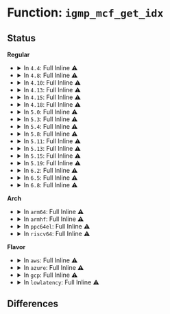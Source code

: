 # Function: <code>igmp_mcf_get_idx</code>

## Status
<b>Regular</b>
<ul>
<li>
<details>
<summary>In <code>4.4</code>: Full Inline ⚠️</summary>

**Collision:** Unique Static

**Inline:** Full

**Transformation:** False

**Instances:**

```
In net/ipv4/igmp.c (ffffffff81797930)
Location: net/ipv4/igmp.c:2821
Inline: True
Inline callers:
  - net/ipv4/igmp.c:igmp_mcf_seq_start
```
</details>
</li>
<li>
<details>
<summary>In <code>4.8</code>: Full Inline ⚠️</summary>

**Collision:** Unique Static

**Inline:** Full

**Transformation:** False

**Instances:**

```
In net/ipv4/igmp.c (ffffffff81805070)
Location: net/ipv4/igmp.c:2832
Inline: True
Inline callers:
  - net/ipv4/igmp.c:igmp_mcf_seq_start
```
</details>
</li>
<li>
<details>
<summary>In <code>4.10</code>: Full Inline ⚠️</summary>

**Collision:** Unique Static

**Inline:** Full

**Transformation:** False

**Instances:**

```
In net/ipv4/igmp.c (ffffffff8183603d)
Location: net/ipv4/igmp.c:2870
Inline: True
Inline callers:
  - net/ipv4/igmp.c:igmp_mcf_seq_start
```
</details>
</li>
<li>
<details>
<summary>In <code>4.13</code>: Full Inline ⚠️</summary>

**Collision:** Unique Static

**Inline:** Full

**Transformation:** False

**Instances:**

```
In net/ipv4/igmp.c (ffffffff8185753d)
Location: net/ipv4/igmp.c:2884
Inline: True
Inline callers:
  - net/ipv4/igmp.c:igmp_mcf_seq_start
```
</details>
</li>
<li>
<details>
<summary>In <code>4.15</code>: Full Inline ⚠️</summary>

**Collision:** Unique Static

**Inline:** Full

**Transformation:** False

**Instances:**

```
In net/ipv4/igmp.c (ffffffff818d72f2)
Location: net/ipv4/igmp.c:2912
Inline: True
Inline callers:
  - net/ipv4/igmp.c:igmp_mcf_seq_start
```
</details>
</li>
<li>
<details>
<summary>In <code>4.18</code>: Full Inline ⚠️</summary>

**Collision:** Unique Static

**Inline:** Full

**Transformation:** False

**Instances:**

```
In net/ipv4/igmp.c (ffffffff8192c76d)
Location: net/ipv4/igmp.c:2924
Inline: True
Inline callers:
  - net/ipv4/igmp.c:igmp_mcf_seq_start
```
</details>
</li>
<li>
<details>
<summary>In <code>5.0</code>: Full Inline ⚠️</summary>

**Collision:** Unique Static

**Inline:** Full

**Transformation:** False

**Instances:**

```
In net/ipv4/igmp.c (ffffffff8195d44d)
Location: net/ipv4/igmp.c:2940
Inline: True
Inline callers:
  - net/ipv4/igmp.c:igmp_mcf_seq_start
```
</details>
</li>
<li>
<details>
<summary>In <code>5.3</code>: Full Inline ⚠️</summary>

**Collision:** Unique Static

**Inline:** Full

**Transformation:** False

**Instances:**

```
In net/ipv4/igmp.c (ffffffff819c218d)
Location: net/ipv4/igmp.c:2936
Inline: True
Inline callers:
  - net/ipv4/igmp.c:igmp_mcf_seq_start
```
</details>
</li>
<li>
<details>
<summary>In <code>5.4</code>: Full Inline ⚠️</summary>

**Collision:** Unique Static

**Inline:** Full

**Transformation:** False

**Instances:**

```
In net/ipv4/igmp.c (ffffffff819f8d2d)
Location: net/ipv4/igmp.c:2936
Inline: True
Inline callers:
  - net/ipv4/igmp.c:igmp_mcf_seq_start
```
</details>
</li>
<li>
<details>
<summary>In <code>5.8</code>: Full Inline ⚠️</summary>

**Collision:** Unique Static

**Inline:** Full

**Transformation:** False

**Instances:**

```
In net/ipv4/igmp.c (ffffffff81ae55ad)
Location: net/ipv4/igmp.c:2926
Inline: True
Inline callers:
  - net/ipv4/igmp.c:igmp_mcf_seq_start
```
</details>
</li>
<li>
<details>
<summary>In <code>5.11</code>: Full Inline ⚠️</summary>

**Collision:** Unique Static

**Inline:** Full

**Transformation:** False

**Instances:**

```
In net/ipv4/igmp.c (ffffffff81af246d)
Location: net/ipv4/igmp.c:2926
Inline: True
Inline callers:
  - net/ipv4/igmp.c:igmp_mcf_seq_start
```
</details>
</li>
<li>
<details>
<summary>In <code>5.13</code>: Full Inline ⚠️</summary>

**Collision:** Unique Static

**Inline:** Full

**Transformation:** False

**Instances:**

```
In net/ipv4/igmp.c (ffffffff81addc4d)
Location: net/ipv4/igmp.c:2934
Inline: True
Inline callers:
  - net/ipv4/igmp.c:igmp_mcf_seq_start
```
</details>
</li>
<li>
<details>
<summary>In <code>5.15</code>: Full Inline ⚠️</summary>

**Collision:** Unique Static

**Inline:** Full

**Transformation:** False

**Instances:**

```
In net/ipv4/igmp.c (ffffffff81b9d0ed)
Location: net/ipv4/igmp.c:2942
Inline: True
Inline callers:
  - net/ipv4/igmp.c:igmp_mcf_seq_start
```
</details>
</li>
<li>
<details>
<summary>In <code>5.19</code>: Full Inline ⚠️</summary>

**Collision:** Unique Static

**Inline:** Full

**Transformation:** False

**Instances:**

```
In net/ipv4/igmp.c (ffffffff81d2f242)
Location: net/ipv4/igmp.c:2951
Inline: True
Inline callers:
  - net/ipv4/igmp.c:igmp_mcf_seq_start
```
</details>
</li>
<li>
<details>
<summary>In <code>6.2</code>: Full Inline ⚠️</summary>

**Collision:** Unique Static

**Inline:** Full

**Transformation:** False

**Instances:**

```
In net/ipv4/igmp.c (ffffffff81ef72e2)
Location: net/ipv4/igmp.c:2955
Inline: True
Inline callers:
  - net/ipv4/igmp.c:igmp_mcf_seq_start
```
</details>
</li>
<li>
<details>
<summary>In <code>6.5</code>: Full Inline ⚠️</summary>

**Collision:** Unique Static

**Inline:** Full

**Transformation:** False

**Instances:**

```
In net/ipv4/igmp.c (ffffffff81f56d62)
Location: net/ipv4/igmp.c:2956
Inline: True
Inline callers:
  - net/ipv4/igmp.c:igmp_mcf_seq_start
```
</details>
</li>
<li>
<details>
<summary>In <code>6.8</code>: Full Inline ⚠️</summary>

**Collision:** Unique Static

**Inline:** Full

**Transformation:** False

**Instances:**

```
In net/ipv4/igmp.c (ffffffff8201d212)
Location: net/ipv4/igmp.c:2956
Inline: True
Inline callers:
  - net/ipv4/igmp.c:igmp_mcf_seq_start
```
</details>
</li>
</ul>
<b>Arch</b>
<ul>
<li>
<details>
<summary>In <code>arm64</code>: Full Inline ⚠️</summary>

**Collision:** Unique Static

**Inline:** Full

**Transformation:** False

**Instances:**

```
In net/ipv4/igmp.c (ffff800010cafa00)
Location: net/ipv4/igmp.c:2936
Inline: True
Inline callers:
  - net/ipv4/igmp.c:igmp_mcf_seq_start
```
</details>
</li>
<li>
<details>
<summary>In <code>armhf</code>: Full Inline ⚠️</summary>

**Collision:** Unique Static

**Inline:** Full

**Transformation:** False

**Instances:**

```
In net/ipv4/igmp.c (c0dbc810)
Location: net/ipv4/igmp.c:2936
Inline: True
Inline callers:
  - net/ipv4/igmp.c:igmp_mcf_seq_start
```
</details>
</li>
<li>
<details>
<summary>In <code>ppc64el</code>: Full Inline ⚠️</summary>

**Collision:** Unique Static

**Inline:** Full

**Transformation:** False

**Instances:**

```
In net/ipv4/igmp.c (c000000000dc6868)
Location: net/ipv4/igmp.c:2936
Inline: True
Inline callers:
  - net/ipv4/igmp.c:igmp_mcf_seq_start
```
</details>
</li>
<li>
<details>
<summary>In <code>riscv64</code>: Full Inline ⚠️</summary>

**Collision:** Unique Static

**Inline:** Full

**Transformation:** False

**Instances:**

```
In net/ipv4/igmp.c (ffffffe000809912)
Location: net/ipv4/igmp.c:2936
Inline: True
Inline callers:
  - net/ipv4/igmp.c:igmp_mcf_seq_start
```
</details>
</li>
</ul>
<b>Flavor</b>
<ul>
<li>
<details>
<summary>In <code>aws</code>: Full Inline ⚠️</summary>

**Collision:** Unique Static

**Inline:** Full

**Transformation:** False

**Instances:**

```
In net/ipv4/igmp.c (ffffffff81998acd)
Location: net/ipv4/igmp.c:2936
Inline: True
Inline callers:
  - net/ipv4/igmp.c:igmp_mcf_seq_start
```
</details>
</li>
<li>
<details>
<summary>In <code>azure</code>: Full Inline ⚠️</summary>

**Collision:** Unique Static

**Inline:** Full

**Transformation:** False

**Instances:**

```
In net/ipv4/igmp.c (ffffffff8195258d)
Location: net/ipv4/igmp.c:2936
Inline: True
Inline callers:
  - net/ipv4/igmp.c:igmp_mcf_seq_start
```
</details>
</li>
<li>
<details>
<summary>In <code>gcp</code>: Full Inline ⚠️</summary>

**Collision:** Unique Static

**Inline:** Full

**Transformation:** False

**Instances:**

```
In net/ipv4/igmp.c (ffffffff81a0336d)
Location: net/ipv4/igmp.c:2936
Inline: True
Inline callers:
  - net/ipv4/igmp.c:igmp_mcf_seq_start
```
</details>
</li>
<li>
<details>
<summary>In <code>lowlatency</code>: Full Inline ⚠️</summary>

**Collision:** Unique Static

**Inline:** Full

**Transformation:** False

**Instances:**

```
In net/ipv4/igmp.c (ffffffff81a0d8c6)
Location: net/ipv4/igmp.c:2936
Inline: True
Inline callers:
  - net/ipv4/igmp.c:igmp_mcf_seq_start
```
</details>
</li>
</ul>

## Differences
